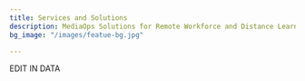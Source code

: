 ```yaml
---
title: Services and Solutions
description: MediaOps Solutions for Remote Workforce and Distance Learning
bg_image: "/images/featue-bg.jpg"

---
```

EDIT IN DATA